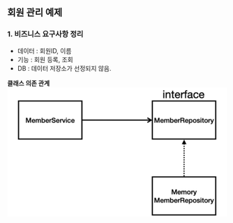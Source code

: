 ## 회원 관리 예제
### 1. 비즈니스 요구사항 정리
- 데이터 : 회원ID, 이름
- 기능 : 회원 등록, 조회
- DB : 데이터 저장소가 선정되지 않음.

**클래스 의존 관계**
![ClassDependency](./img/Spring-Boot/ClassDependency.png)



